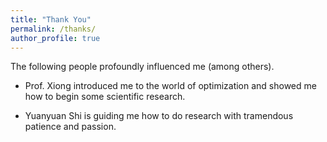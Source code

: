 ```yaml
---
title: "Thank You"
permalink: /thanks/
author_profile: true
---
```


The following people profoundly influenced me (among others).

* Prof. Xiong introduced me to the world of optimization and showed me how to begin some scientific research.
<!-- * Junmin Wu gave me the opportunity to work with a passianate startup group and got involved in the top competitions of Video Compression. -->
* Yuanyuan Shi is guiding me how to do research with tramendous patience and passion.
<!-- And thank you to my high school teachers: Michael Auerbach, Ashley Jones, and Duncan Forbes. -->
